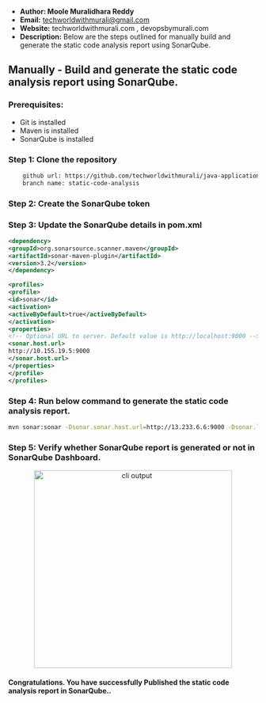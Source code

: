 + <b>Author: Moole Muralidhara Reddy</b></br>
+ <b>Email:</b> techworldwithmurali@gmail.com</br>
+ <b>Website:</b> techworldwithmurali.com , devopsbymurali.com</br>
+ <b>Description:</b> Below are the steps outlined for manually build and generate the static code analysis report using SonarQube.</br>

## Manually - Build and generate the static code analysis report using SonarQube.

### Prerequisites:
+ Git is installed
+ Maven is installed
+ SonarQube is installed

### Step 1: Clone the repository
  
```xml
    github url: https://github.com/techworldwithmurali/java-application.git
    branch name: static-code-analysis
```
### Step 2: Create the SonarQube token
### Step 3: Update the SonarQube details in pom.xml
```xml
<dependency>
<groupId>org.sonarsource.scanner.maven</groupId>
<artifactId>sonar-maven-plugin</artifactId>
<version>3.2</version>
</dependency>

<profiles>
<profile>
<id>sonar</id>
<activation>
<activeByDefault>true</activeByDefault>
</activation>
<properties>
<!-- Optional URL to server. Default value is http://localhost:9000 -->
<sonar.host.url>
http://10.155.19.5:9000
</sonar.host.url>
</properties>
</profile>
</profiles>

```
### Step 4: Run below command to generate the static code analysis report.
```sh
mvn sonar:sonar -Dsonar.sonar.host.url=http://13.233.6.6:9000 -Dsonar.login=a59971a4cf3ee650a17c928570ce7fb268c36a90
```
### Step 5: Verify whether SonarQube report is generated or not in SonarQube Dashboard.
<p align="center">
  <img width="400" src="" alt="cli output"/>
</p>


#### Congratulations. You have successfully Published the static code analysis report in SonarQube..
